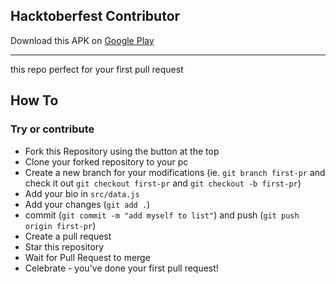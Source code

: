 ## Hacktoberfest Contributor

Download this APK on [Google Play](https://play.google.com/store/apps/details?id=com.hacktoberfest2020)

---
this repo perfect for your first pull request

## How To

### Try or contribute
- Fork this Repository using the button at the top
- Clone your forked repository to your pc
- Create a new branch for your modifications (ie. `git branch first-pr` and check it out `git checkout first-pr` and `git checkout -b first-pr`)
- Add your bio in `src/data.js`
- Add your changes (`git add .`)
- commit (`git commit -m "add myself to list"`) and push (`git push origin first-pr`)
- Create a pull request
- Star this repository
- Wait for Pull Request to merge
- Celebrate - you've done your first pull request!
